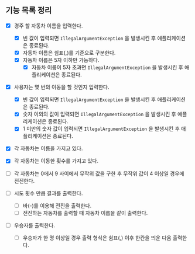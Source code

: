 ## 기능 목록 정리

- [X] 경주 할 자동차 이름을 입력한다.
  - [X] 빈 값이 입력되면 `IllegalArgumentException` 을 발생시킨 후 애플리케이션은 종료된다.
  - [X] 자동차 이름은 쉼표(,)를 기준으로 구분한다.
  - [X] 자동차 이름은 5자 이하만 가능하다.
    - [X] 자동차 이름이 5자 초과면 `IllegalArgumentException` 을 발생시킨 후 애플리케이션은 종료된다.

- [X] 사용자는 몇 번의 이동을 할 것인지 입력한다.
    - [X] 빈 값이 입력되면 `IllegalArgumentException` 을 발생시킨 후 애플리케이션은 종료된다.
    - [X] 숫자 이외의 값이 입력되면 `IllegalArgumentException` 을 발생시킨 후 애플리케이션은 종료된다.
    - [X] 1 미만의 숫자 값이 입력되면 `IllegalArgumentException` 을 발생시킨 후 애플리케이션은 종료된다.

- [X] 각 자동차는 이름을 가지고 있다.
- [X] 각 자동차는 이동한 횟수를 가지고 있다.
- [ ] 각 자동차는 0에서 9 사이에서 무작위 값을 구한 후 무작위 값이 4 이상일 경우에 전진한다.

- [ ] 시도 횟수 만큼 결과를 출력한다.
    - [ ] 바(-)를 이용해 전진을 출력한다.
    - [ ] 전진하는 자동차를 출력할 때 자동차 이름을 같이 출력한다.

- [ ] 우승자를 출력한다.
    - [ ] 우승자가 한 명 이상일 경우 출력 형식은 쉼표(,) 이후 한칸을 띄운 다음 출력한다.